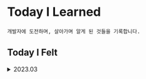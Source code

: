 # Today I Learned

`개발자에 도전하며, 살아가며 알게 된 것들을 기록합니다.`

## Today I Felt

<details>
<summary>2023.03</summary>
<ul>
<li><a scr='./TIF/2023-03-21.md'>3월 21일(./TIF/2023-03-21.md)</a></li>

</ul>
</details>
